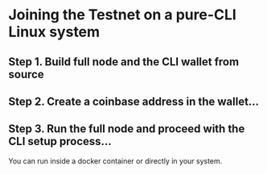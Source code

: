 # Joining the Testnet on a pure-CLI Linux system

## Step 1. Build full node and the CLI wallet from source

## Step 2. Create a coinbase address in the wallet...

## Step 3. Run the full node and proceed with the CLI setup process...

You can run inside a docker container or directly in your system.
